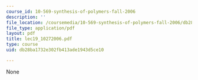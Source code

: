 ```yaml
---
course_id: 10-569-synthesis-of-polymers-fall-2006
description: ''
file_location: /coursemedia/10-569-synthesis-of-polymers-fall-2006/db28ba1732e302fb413ade1943d5ce10_lec19_10272006.pdf
file_type: application/pdf
layout: pdf
title: lec19_10272006.pdf
type: course
uid: db28ba1732e302fb413ade1943d5ce10

---
```

None